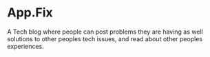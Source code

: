 # App.Fix
A Tech blog where people can post problems they are having as well solutions to other peoples tech issues, and read about other peoples experiences.
